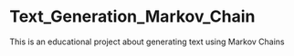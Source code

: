 # Text_Generation_Markov_Chain
This is an educational project about generating text using Markov Chains 
